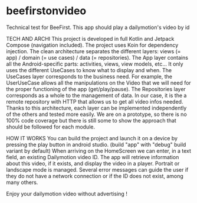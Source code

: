 # beefirstonvideo
Technical test for BeeFirst. This app should play a dailymotion's video by id

TECH AND ARCHI
This project is developed in full Kotlin and Jetpack Compose (navigation included). 
The project uses Koin for dependency injection. 
The clean architecture separates the different layers: views (= app) / domain (= use cases) / data (= repositories). 
The App layer contains all the Android-specific parts: activities, views, view models, etc... It only uses the different UseCases to know what to display and when. 
The UseCases layer corresponds to the business need. For example, the UserUseCase allows all the manipulations on the Video that we will need for the proper functioning of the app (get/play/pause). 
The Repositories layer corresponds as a whole to the management of data. In our case, it is the a remote repository with HTTP that allows us to get all video infos needed.
Thanks to this architecture, each layer can be implemented independently of the others and tested more easily. 
We are on a prototype, so there is no 100% code coverage but there is still some to show the approach that should be followed for each module.

HOW IT WORKS
You can build the project and launch it on a device by pressing the play button in android studio. (build "app" with "debug" build variant by default)
When arriving on the HomeScreen we can enter, in a text field, an existing Dailymotion video ID. The app will retrieve information about this video, if it exists, and display the video in a player.
Portrait or landscape mode is managed. Several error messages can guide the user if they do not have a network connection or if the ID does not exist, among many others.

Enjoy your dailymotion video without advertising !
